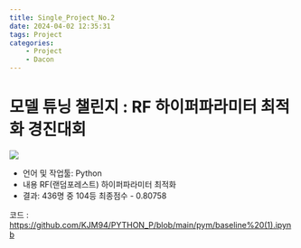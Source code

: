 ```yaml
---
title: Single_Project_No.2
date: 2024-04-02 12:35:31
tags: Project
categories:
    - Project
    - Dacon
---
```

# 모델 튜닝 챌린지 : RF 하이퍼파라미터 최적화 경진대회

![](/image/캡처a.PNG)

- 언어 및 작업툴: Python
- 내용
    RF(랜덤포레스트) 하이퍼파라미터 최적화
- 결과: 436명 중 104등 최종점수 - 0.80758

코드 : https://github.com/KJM94/PYTHON_P/blob/main/pym/baseline%20(1).ipynb